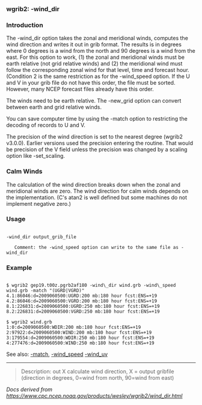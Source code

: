 
### wgrib2: -wind\_dir



### Introduction



The -wind\_dir option takes the zonal and meridional winds,
computes the wind direction and writes it out in grib format. The results
is in degrees where 0 degrees is a wind from the north and 90 degrees is a wind from
the east. For this option to 
work, (1) the zonal and meridional winds must be earth relative (not grid relative
winds) and (2) the meridional wind must follow the corresponding zonal wind for that
level, time and forecast hour. (Condition 2 is the same restriction as for the
-wind\_speed option. If the U and V in your grib file do not have
this order, the file must be sorted. However, many NCEP forecast files already
have this order.


The winds need to be earth relative. The -new\_grid option 
can convert between earth and grid relative winds.


You can save computer time by using the -match option 
to restricting the decoding of records to U and V.

 The precision of the wind direction is set to the nearest degree (wgrib2 v3.0.0). 
Earlier versions used the precision entering the routine. That would be precision
of the V field unless the precision was changed by a scaling option like -set\_scaling.

### Calm Winds


 The calculation of the wind direction breaks down when the zonal and meridional
winds are zero. The wind direction for calm winds depends on the implementation.
(C's atan2 is well defined but some machines do not implement negative zero.)


### Usage




```

-wind_dir output_grib_file

   Comment: the -wind_speed option can write to the same file as -wind_dir

```

### Example




```

$ wgrib2 gep19.t00z.pgrb2af180 -wind\_dir wind.grb -wind\_speed wind.grb -match "(UGRD|VGRD)"
4.1:86046:d=2009060500:UGRD:200 mb:180 hour fcst:ENS=+19
4.2:86046:d=2009060500:VGRD:200 mb:180 hour fcst:ENS=+19
8.1:226831:d=2009060500:UGRD:250 mb:180 hour fcst:ENS=+19
8.2:226831:d=2009060500:VGRD:250 mb:180 hour fcst:ENS=+19

$ wgrib2 wind.grb
1:0:d=2009060500:WDIR:200 mb:180 hour fcst:ENS=+19
2:97922:d=2009060500:WIND:200 mb:180 hour fcst:ENS=+19
3:179554:d=2009060500:WDIR:250 mb:180 hour fcst:ENS=+19
4:277476:d=2009060500:WIND:250 mb:180 hour fcst:ENS=+19

```


See also: [-match](./match.html), 
 [-wind\_speed](./wind_speed.html)
[-wind\_uv](./wind_uv.html)


















----

>Description: out   X      calculate wind direction, X = output gribfile (direction in degrees, 0=wind from north, 90=wind from east)

_Docs derived from <https://www.cpc.ncep.noaa.gov/products/wesley/wgrib2/wind_dir.html>_